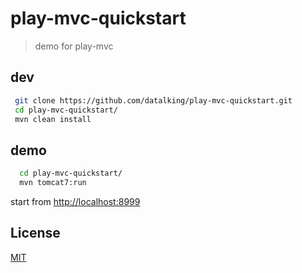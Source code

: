 # play-mvc-quickstart   
> demo for play-mvc   

## dev 
```sh
 git clone https://github.com/datalking/play-mvc-quickstart.git
 cd play-mvc-quickstart/
 mvn clean install
```

## demo
```sh
  cd play-mvc-quickstart/
  mvn tomcat7:run
```

start from [http://localhost:8999](http://localhost:8999)

## License

[MIT](http://opensource.org/licenses/MIT)




